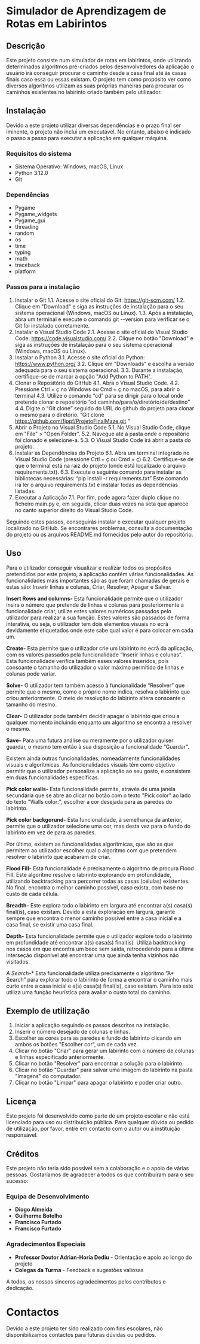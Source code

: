 # Simulador de Aprendizagem de Rotas em Labirintos

## Descrição
Este projeto consiste num simulador de rotas em labirintos, onde utilizando determinados algoritmos pré-criados pelos desenvolvedores da aplicação o usuário irá conseguir procurar o caminho desde a casa final até às casas finais caso essa ou essas existam.
O projeto tem como propósito ver como diversos algoritmos utilizam as suas próprias maneiras para procurar os caminhos existentes no labirinto criado também pelo utilizador.

## Instalação
Devido a este projeto utilizar diversas dependências e o prazo final ser iminente, o projeto não inclui um executável. No entanto, abaixo é indicado o passo a passo para executar a aplicação em qualquer máquina.

### Requisitos do sistema
- Sistema Operativo: Windows, macOS, Linux
- Python 3.12.0
- Git

### Dependências
- Pygame
- Pygame_widgets
- Pygame_gui
- threading
- random
- os
- time
- typing
- math
- traceback
- platform

### Passos para a instalação
1.	Instalar o Git
    1.1.	Acesse o site oficial do Git: https://git-scm.com/
    1.2.	Clique em "Download" e siga as instruções de instalação para o seu sistema operacional (Windows, macOS ou Linux).
    1.3.	Após a instalação, abra um terminal e execute o comando git --version para verificar se o Git foi instalado corretamente.
2.	Instalar o Visual Studio Code
    2.1.	Acesse o site oficial do Visual Studio Code: https://code.visualstudio.com/
    2.2.	Clique no botão "Download" e siga as instruções de instalação para o seu sistema operacional (Windows, macOS ou Linux).
3.	Instalar o Python
    3.1.	Acesse o site oficial do Python: https://www.python.org/
    3.2.	Clique em "Downloads" e escolha a versão adequada para o seu sistema operacional.
    3.3.	Durante a instalação, certifique-se de marcar a opção "Add Python to PATH".
4.	Clonar o Repositório do GitHub
    4.1.	Abra o Visual Studio Code.
    4.2.	Pressione Ctrl + ç no Windows ou Cmd + ç no macOS, para abrir o terminal
    4.3.	Utilize o comando “cd” para se dirigir para o local onde pretende clonar o repositório
            “cd caminho/para/o/diretório/de/destino”
    4.4.	Digite o “Git clone” seguido do URL do github do projeto para clonar o mesmo para o diretório.
            “Git clone https://github.com/fjppf/ProjetoFinalMaze.git “
5.	Abrir o Projeto no Visual Studio Code
    5.1.	No Visual Studio Code, clique em "File" > "Open Folder".
    5.2.	Navegue até à pasta onde o repositório foi clonado e selecione-a.
    5.3.	O Visual Studio Code irá abrir a pasta do projeto.
6.	Instalar as Dependências do Projeto
    6.1.	Abra um terminal integrado no Visual Studio Code (pressione Crtl + ç ou Cmd + ç)
    6.2.	Certifique-se de que o terminal está na raiz do projeto (onde está localizado o arquivo requirements.txt).
    6.3.	Execute o seguinte comando para instalar as bibliotecas necessárias:
            “pip install -r requirements.txt”
            Este comando irá ler o arquivo requirements.txt e instalar todas as dependências listadas.
7.	Executar a Aplicação
    7.1.	Por fim, pode agora fazer duplo clique no ficheiro main.py e, em seguida, clicar duas vezes na seta que aparece no canto superior direito do Visual Studio Code.

Seguindo estes passos, conseguirás instalar e executar qualquer projeto localizado no GitHub. Se encontrares problemas, consulta a documentação do projeto ou os arquivos README.md fornecidos pelo autor do repositório.
   

## Uso
Para o utilizador conseguir visualizar e realizar todos os propósitos pretendidos por este projeto, a aplicação contém várias funcionalidades. As funcionalidades mais importantes são as que foram chamadas de gerais e estas são: Inserir linhas e colunas, Criar, Resolver, Apagar e Salvar. 

**Insert Rows and columns-** Esta funcionalidade permite que o utilizador insira o número que pretende de linhas e colunas para posteriormente a funcionalidade criar, utilize estes valores numéricos passados pelo utilizador para realizar a sua função. Estes valores são passados de forma interativa, ou seja, o utilizador tem dois elementos visuais no ecrã devidamente etiquetados onde este sabe qual valor é para colocar em cada um.

**Create-** Esta permite que o utilizador crie um labirinto no ecrã da aplicação, com os valores passados pela funcionalidade “Inserir linhas e colunas”. Esta funcionalidade verifica também esses valores inseridos, pois consoante o tamanho do utilizador o valor máximo permitido de linhas e colunas pode variar.

**Solve-** O utilizador tem também acesso à funcionalidade “Resolver” que permite que o mesmo, como o próprio nome indica, resolva o labirinto que criou anteriormente. O meio de resolução do labirinto altera consoante o tamanho do mesmo.

**Clear-** O utilizador pode também decidir apagar o labirinto que criou a qualquer momento incluindo enquanto um algoritmo se encontra a resolver o mesmo.

**Save-** Para uma futura análise ou meramente por o utilizador quiser guardar, o mesmo tem então à sua disposição a funcionalidade “Guardar”.

Existem ainda outras funcionalidades, nomeadamente funcionalidades visuais e algorítmicas. As funcionalidades visuais têm como objetivo permitir que o utilizador personalize a aplicação ao seu gosto, e consistem em duas funcionalidades específicas.

**Pick color walls-** Esta funcionalidade permite, através de uma janela secundária que se abre ao clicar no botão com o texto "Pick color" ao lado do texto "Walls color:", escolher a cor desejada para as paredes do labirinto.

**Pick color backgorund-** Esta funcionalidade, à semelhança da anterior, permite que o utilizador selecione uma cor, mas desta vez para o fundo do labirinto em vez de para as paredes.

Por último, existem as funcionalidades algorítmicas, que são as que permitem ao utilizador escolher qual o algoritmo com que pretendem resolver o labirinto que acabaram de criar.

**Flood Fill-** Esta funcionalidade é precisamente o algoritmo de procura Flood Fill. Este algoritmo resolve o labirinto explorando em profundidade, utilizando backtracking para percorrer todas as casas (células) existentes. No final, encontra o melhor caminho possível, caso exista, com base no custo de cada célula.

**Breadth-** Este explora todo o labirinto em largura até encontrar a(s) casa(s) final(is), caso existam. Devido a esta exploração em largura, garante sempre que encontra o menor caminho possível entre a casa inicial e a casa final, se existir uma casa final.

**Depth-** Esta funcionalidade permite que o utilizador explore todo o labirinto em profundidade até encontrar a(s) casa(s) final(is). Utiliza backtracking nos casos em que encontra um beco sem saída, retrocedendo para a última interseção disponível até encontrar uma que ainda tenha vizinhos não visitados.

**A* Search-** Esta funcionalidade utiliza precisamente o algoritmo “A* Search” para explorar todo o labirinto de forma a encontrar o caminho mais curto entre a casa inicial e a(s) casa(s) final(is), caso existam. Para isto este utiliza uma função heurística para avaliar o custo total do caminho.

## Exemplo de utilização
1.	Iniciar a aplicação seguindo os passos descritos na instalação.
2.	Inserir o número desejado de colunas e linhas.
3.	Escolher as cores para as paredes e fundo do labirinto clicando em ambos os botões "Escolher cor", um de cada vez.
4.	Clicar no botão "Criar" para gerar um labirinto com o número de colunas e linhas especificado anteriormente.
5.	Clicar no botão "Resolver" para encontrar a solução para o labirinto.
6.	Clicar no botão "Guardar" para salvar uma imagem do labirinto na pasta "Imagens" do computador.
7.	Clicar no botão "Limpar" para apagar o labirinto e poder criar outro.

## Licença
Este projeto foi desenvolvido como parte de um projeto escolar e não está licenciado para uso ou distribuição pública. Para qualquer dúvida ou pedido de utilização, por favor, entre em contacto com o autor ou a instituição responsável.

## Créditos
Este projeto não teria sido possível sem a colaboração e o apoio de várias pessoas. Gostaríamos de agradecer a todos os que contribuíram para o seu sucesso: 

### Equipa de Desenvolvimento 
- **Diogo Almeida** 
- **Guilherme Botelho** 
- **Francisco Furtado** 
- **Francisco Furtado** 

### Agradecimentos Especiais 
- **Professor Doutor Adrian-Horia Dediu** - Orientação e apoio ao longo do projeto 
- **Colegas da Turma** - Feedback e sugestões valiosas 

A todos, os nossos sinceros agradecimentos pelos contributos e dedicação.

# Contactos
Devido a este projeto ter sido realizado com fins escolares, não disponibilizamos contactos para futuras dúvidas ou pedidos.


